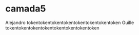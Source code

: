 # camada5

Alejandro tokentokentokentokentokentokentokentoken
Guille    tokentokentokentokentokentokentokentoken

